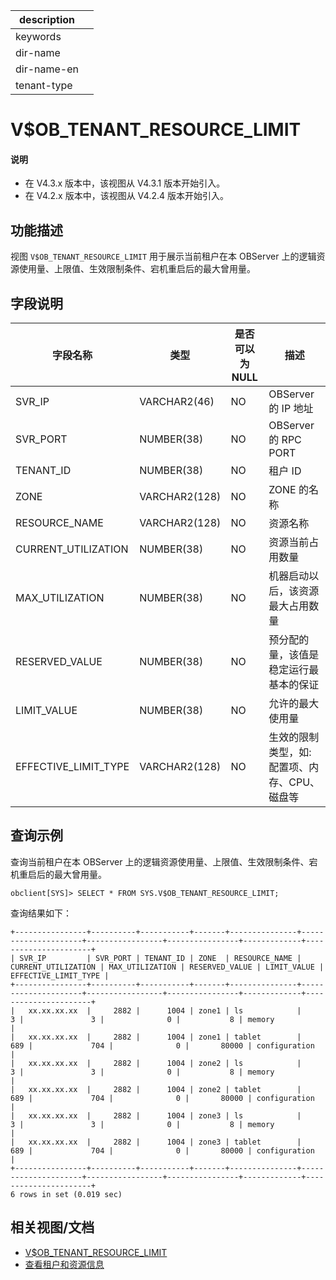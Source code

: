 |description||
|---|---|
|keywords||
|dir-name||
|dir-name-en||
|tenant-type||

# V$OB_TENANT_RESOURCE_LIMIT

<main id="notice" type='explain'>
  <h4>说明</h4>
  <ul><li>在 V4.3.x 版本中，该视图从 V4.3.1 版本开始引入。</li><li>在 V4.2.x 版本中，该视图从 V4.2.4 版本开始引入。</li></ul>
</main>

## 功能描述

视图 `V$OB_TENANT_RESOURCE_LIMIT` 用于展示当前租户在本 OBServer 上的逻辑资源使用量、上限值、生效限制条件、宕机重启后的最大曾用量。

## 字段说明

| 字段名称  |  类型  | 是否可以为 NULL |     描述     |
|----------|--------|-----------------|-------------|
| SVR_IP               | VARCHAR2(46)  | NO   |  OBServer 的 IP 地址    |
| SVR_PORT             | NUMBER(38)    | NO   |  OBServer 的 RPC PORT    |
| TENANT_ID            | NUMBER(38)    | NO   |  租户 ID    |
| ZONE                 | VARCHAR2(128) | NO   |  ZONE 的名称    |
| RESOURCE_NAME        | VARCHAR2(128) | NO   |  资源名称    |
| CURRENT_UTILIZATION  | NUMBER(38)    | NO   |  资源当前占用数量    |
| MAX_UTILIZATION      | NUMBER(38)    | NO   |  机器启动以后，该资源最大占用数量    |
| RESERVED_VALUE       | NUMBER(38)    | NO   |  预分配的量，该值是稳定运行最基本的保证    |
| LIMIT_VALUE          | NUMBER(38)    | NO   |  允许的最大使用量    |
| EFFECTIVE_LIMIT_TYPE | VARCHAR2(128) | NO   |  生效的限制类型，如: 配置项、内存、CPU、磁盘等    |

## 查询示例

查询当前租户在本 OBServer 上的逻辑资源使用量、上限值、生效限制条件、宕机重启后的最大曾用量。

```shell
obclient[SYS]> SELECT * FROM SYS.V$OB_TENANT_RESOURCE_LIMIT;
```

查询结果如下：

```shell
+----------------+----------+-----------+-------+---------------+---------------------+-----------------+----------------+-------------+----------------------+
| SVR_IP         | SVR_PORT | TENANT_ID | ZONE  | RESOURCE_NAME | CURRENT_UTILIZATION | MAX_UTILIZATION | RESERVED_VALUE | LIMIT_VALUE | EFFECTIVE_LIMIT_TYPE |
+----------------+----------+-----------+-------+---------------+---------------------+-----------------+----------------+-------------+----------------------+
|   xx.xx.xx.xx  |     2882 |      1004 | zone1 | ls            |                   3 |               3 |              0 |           8 | memory               |
|   xx.xx.xx.xx  |     2882 |      1004 | zone1 | tablet        |                 689 |             704 |              0 |       80000 | configuration        |
|   xx.xx.xx.xx  |     2882 |      1004 | zone2 | ls            |                   3 |               3 |              0 |           8 | memory               |
|   xx.xx.xx.xx  |     2882 |      1004 | zone2 | tablet        |                 689 |             704 |              0 |       80000 | configuration        |
|   xx.xx.xx.xx  |     2882 |      1004 | zone3 | ls            |                   3 |               3 |              0 |           8 | memory               |
|   xx.xx.xx.xx  |     2882 |      1004 | zone3 | tablet        |                 689 |             704 |              0 |       80000 | configuration        |
+----------------+----------+-----------+-------+---------------+---------------------+-----------------+----------------+-------------+----------------------+
6 rows in set (0.019 sec)
```

## 相关视图/文档

* [V$OB_TENANT_RESOURCE_LIMIT](1050.gv-ob_tenant_resource_limit-of-oracle-mode.md)
* [查看租户和资源信息](../../../../600.manage/200.tenant-management/600.common-tenant-operations/400.view-tenant-information.md)